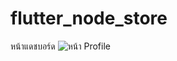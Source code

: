 # flutter_node_store
หน้าแดชบอร์ด
![หน้า Profile](https://github.com/63122660111/flutter_node_store/assets/77773868/1bfd76f7-c607-4bfe-b291-d2fcc87dead8)

